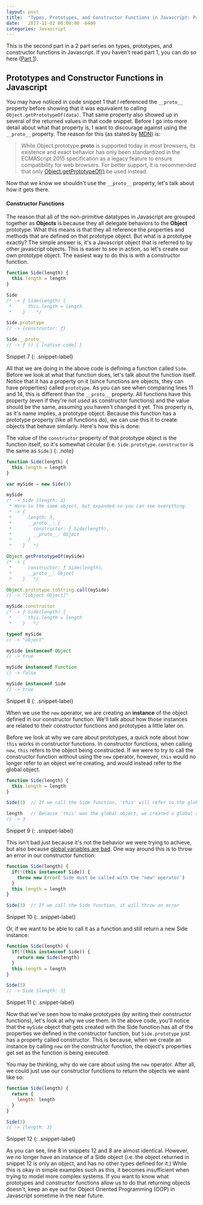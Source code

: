 ```yaml
---
layout: post
title:  "Types, Prototypes, and Constructor Functions in Javascript: Part 2"
date:   2017-11-02 08:00:00 -0400
categories: Javascript
---
```


This is the second part in a 2 part series on types, prototypes, and constructor functions in Javascript. If you haven't read part 1, you can do so here ([Part 1](https://szrharrison.github.io/javascript/2017/09/01/types-prototypes-and-constructor-functions-in-javascript-part-1.html)).

## Prototypes and Constructor Functions in Javascript

You may have noticed in code snippet 1 that I referenced the `__proto__` property before showing that it was equivalent to calling `Object.getPrototypeOf(data)`.  That same property also showed up in several of the returned values in that code snippet. Before I go into more detail about what that property is, I want to discourage against using the `__proto__` property. The reason for this (as stated by [MDN](https://developer.mozilla.org/en-US/docs/Web/JavaScript/Reference/Global_Objects/Object/proto)) is:
> While Object.prototype.__proto__ is supported today in most browsers, its existence and exact behavior has only been standardized in the ECMAScript 2015 specification as a legacy feature to ensure compatibility for web browsers. For better support, it is recommended that only [Object.getPrototypeOf()](https://developer.mozilla.org/en-US/docs/Web/JavaScript/Reference/Global_Objects/Object/getPrototypeOf) be used instead.

Now that we know we shouldn't use the `__proto__` property, let's talk about how it gets there.

#### **Constructor Functions**

The reason that all of the non-primitive datatypes in Javascript are grouped together as **Objects** is because they all delegate behaviors to the **Object** prototype. What this means is that they all reference the properties and methods that are defined on that prototype object. But what is a prototype exactly? The simple answer is, it's a Javascript object that is referred to by other javascript objects. This is easier to see in action, so let's create our own prototype object. The easiest way to do this is with a constructor function.

```javascript
function Side(length) {
  this.length = length
}

Side
/* -> ƒ Side(length) {
 *      this.length = length
 *    }    */

Side.prototype
// -> {constructor: ƒ}

Side.__proto__
// -> ƒ () { [native code] }
```
Snippet 7
{: .snippet-label}

All that we are doing in the above code is defining a function called `Side`. Before we look at what that function does, let's talk about the function itself. Notice that it has a property on it (since functions are objects, they can have properties) called `prototype`. As you can see when comparing lines 11 and 14, this is different than the `__proto__` property. All functions have this property (even if they're not _used_ as constructor functions) and the value should be the same, assuming you haven't changed it yet. This property is, as it's name implies, a prototype object. Because this function has a prototype property (like all functions do), we can use this it to create objects that behave similarly. Here's how this is done:

The value of the `constructor` property of that prototype object is the function itself, so it's somewhat circular (i.e. `Side.prototype.constructor` is the same as `Side`.)
{: .note}

```javascript
function Side(length) {
  this.length = length
}

var mySide = new Side(3)

mySide
/* -> Side {length: 3}
 * Here is the same object, but expanded so you can see everything.
 * -> {
 *      length: 3,
 *      __proto__: {
 *        constructor: ƒ Side(length),
 *        __proto__: Object
 *      }
 *    }   */

Object.getPrototypeOf(mySide)
/* -> {
 *      constructor: ƒ Side(length),
 *      __proto__: Object
 *    }   */

Object.prototype.toString.call(mySide)
// -> "[object Object]"

mySide.constructor
/* -> ƒ Side(length) {
 *      this.length = length
 *    }   */

typeof mySide
// -> "object"

mySide instanceof Object
// -> true

mySide instanceof Function
// -> false

mySide instanceof Side
// -> true
```
Snippet 8
{: .snippet-label}

When we use the `new` operator, we are creating an **instance** of the object defined in our constructor function. We'll talk about how those instances are related to their constructor functions and prototypes a little later on.

Before we look at why we care about prototypes, a quick note about how `this` works in constructor functions. In constructor functions, when calling `new`, `this` refers to the object being constructed. If we were to try to call the constructor function without using the `new` operator, however, `this` would no longer refer to an object we're creating, and would instead refer to the global object.
```javascript
function Side(length) {
  this.length = length
}

Side(3)  // If we call the Side function, 'this' will refer to the global object.

length   // Because 'this' was the global object, we created a global variable called 'length'
// -> 3
```
Snippet 9
{: .snippet-label}

This isn't bad just because it's not the behavior we were trying to achieve, but also because [global variables are bad](http://wiki.c2.com/?GlobalVariablesAreBad). One way around this is to throw an error in our constructor function:
```javascript
function Side(length) {
  if(!(this instanceof Side)) {
    throw new Error('Side must be called with the "new" operator')
  }
  this.length = length
}

Side(3)  // If we call the Side function, it will throw an error
```
Snippet 10
{: .snippet-label}

Or, if we want to be able to call it as a function and still return a new Side instance:
```javascript
function Side(length) {
  if(!(this instanceof Side)) {
    return new Side(length)
  }
  this.length = length
}

Side(3)
// -> Side {length: 3}
```
Snippet 11
{: .snippet-label}

Now that we've seen how to make prototypes (by writing their constructor functions), let's look at why we use them. In the above code, you'll notice that the `mySide` object that gets created with the Side function has all of the properties we defined in the constructor function, but `Side.prototype` just has a property called constructor. This is because, when we create an instance by calling `new` on the constructor function, the object's properties get set as the function is being executed.

You may be thinking, why do we care about using the `new` operator. After all, we could just use our constructor functions to return the objects we want like so:
```javascript
function Side(length) {
  return {
    length: length
  }
}

Side(3)
// -> {length: 3}
```
Snippet 12
{: .snippet-label}

As you can see, line 8 in snippets 12 and 8 are almost identical. However, we no longer have an instance of a Side object (i.e. the object returned in snippet 12 is only an object, and has no other types defined for it.) While this is okay in simple examples such as this, it becomes insufficient when trying to model more complex systems. If you want to know what prototypes and constructor functions allow us to do that returning objects doesn't, keep an eye out for Object Oriented Programming (OOP) in Javascript sometime in the near future.

